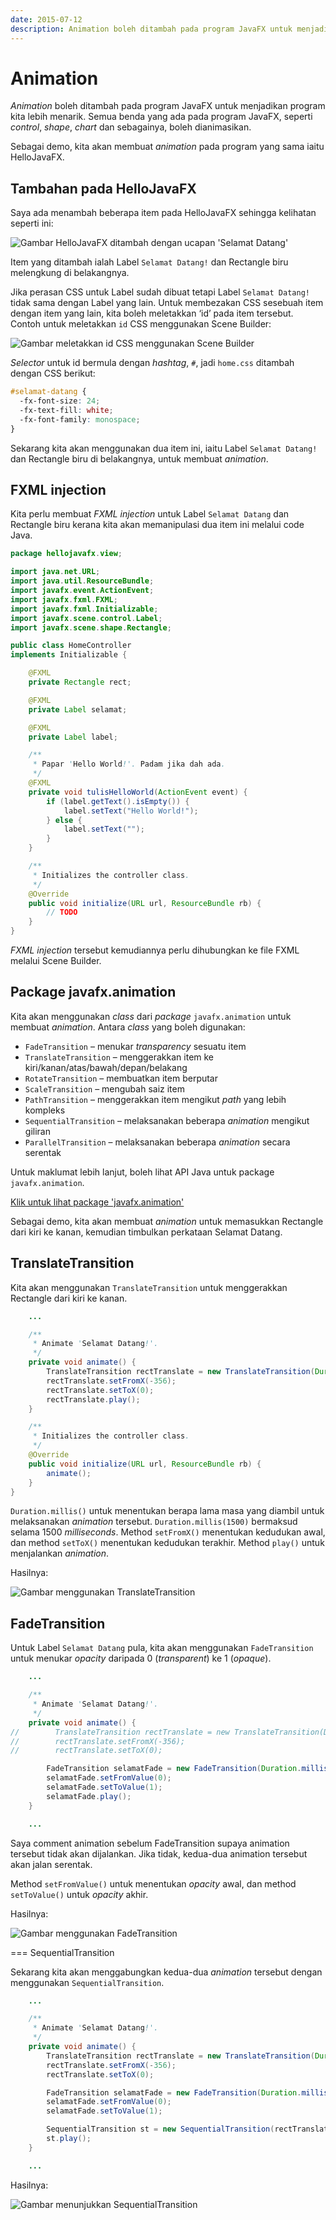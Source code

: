 ```yaml
---
date: 2015-07-12
description: Animation boleh ditambah pada program JavaFX untuk menjadikan program kita lebih menarik. Semua benda yang ada pada program JavaFX boleh dianimasikan.
---
```


# Animation

_Animation_ boleh ditambah pada program JavaFX untuk menjadikan program
kita lebih menarik. Semua benda yang ada pada program JavaFX, seperti
_control_, _shape_, _chart_ dan sebagainya, boleh dianimasikan.

Sebagai demo, kita akan membuat _animation_ pada program yang sama iaitu
HelloJavaFX.

## Tambahan pada HelloJavaFX

Saya ada menambah beberapa item pada HelloJavaFX sehingga
kelihatan seperti ini:

![Gambar HelloJavaFX ditambah dengan ucapan 'Selamat Datang'](img/hellojavafx_selamat_datang.png)

Item yang ditambah ialah Label `Selamat Datang!` dan Rectangle biru
melengkung di belakangnya.

Jika perasan CSS untuk Label sudah dibuat tetapi Label `Selamat Datang!`
tidak sama dengan Label yang lain. Untuk membezakan CSS sesebuah
item dengan item yang lain, kita boleh meletakkan ‘id’ pada item
tersebut. Contoh untuk meletakkan `id` CSS menggunakan Scene Builder:

![Gambar meletakkan id CSS menggunakan Scene Builder](img/id_css_scene_builder.png)

_Selector_ untuk id bermula dengan _hashtag_, `#`, jadi `home.css`
ditambah dengan CSS berikut:

```css
#selamat-datang {
  -fx-font-size: 24;
  -fx-text-fill: white;
  -fx-font-family: monospace;
}
```

Sekarang kita akan menggunakan dua item ini, iaitu Label `Selamat
Datang!` dan Rectangle biru di belakangnya, untuk membuat _animation_.

## FXML injection

Kita perlu membuat _FXML injection_ untuk Label `Selamat Datang` dan
Rectangle biru kerana kita akan memanipulasi dua item ini melalui code
Java.

```java
package hellojavafx.view;

import java.net.URL;
import java.util.ResourceBundle;
import javafx.event.ActionEvent;
import javafx.fxml.FXML;
import javafx.fxml.Initializable;
import javafx.scene.control.Label;
import javafx.scene.shape.Rectangle;

public class HomeController
implements Initializable {

    @FXML
    private Rectangle rect;

    @FXML
    private Label selamat;

    @FXML
    private Label label;

    /**
     * Papar 'Hello World!'. Padam jika dah ada.
     */
    @FXML
    private void tulisHelloWorld(ActionEvent event) {
        if (label.getText().isEmpty()) {
            label.setText("Hello World!");
        } else {
            label.setText("");
        }
    }

    /**
     * Initializes the controller class.
     */
    @Override
    public void initialize(URL url, ResourceBundle rb) {
        // TODO
    }
}
```

_FXML injection_ tersebut kemudiannya perlu dihubungkan ke file FXML
melalui Scene Builder.

## Package javafx.animation

Kita akan menggunakan _class_ dari _package_ `javafx.animation` untuk
membuat _animation_. Antara _class_ yang boleh digunakan:

-   `FadeTransition` – menukar _transparency_ sesuatu item
-   `TranslateTransition` – menggerakkan item ke
kiri/kanan/atas/bawah/depan/belakang
-   `RotateTransition` – membuatkan item berputar
-   `ScaleTransition` – mengubah saiz item
-   `PathTransition` – menggerakkan item mengikut _path_ yang lebih
kompleks
-   `SequentialTransition` – melaksanakan beberapa _animation_ mengikut
giliran
-   `ParallelTransition` – melaksanakan beberapa _animation_ secara
serentak

Untuk maklumat lebih lanjut, boleh lihat API Java untuk package
`javafx.animation`.

[Klik untuk lihat package 'javafx.animation'](https://docs.oracle.com/javase/8/javafx/api/javafx/animation/package-summary.html)

Sebagai demo, kita akan membuat _animation_ untuk memasukkan Rectangle
dari kiri ke kanan, kemudian timbulkan perkataan Selamat Datang.

## TranslateTransition

Kita akan menggunakan `TranslateTransition` untuk menggerakkan Rectangle
dari kiri ke kanan.

```java
    ...

    /**
     * Animate 'Selamat Datang!'.
     */
    private void animate() {
        TranslateTransition rectTranslate = new TranslateTransition(Duration.millis(1500), rect);
        rectTranslate.setFromX(-356);
        rectTranslate.setToX(0);
        rectTranslate.play();
    }

    /**
     * Initializes the controller class.
     */
    @Override
    public void initialize(URL url, ResourceBundle rb) {
        animate();
    }
}
```

`Duration.millis()` untuk menentukan berapa lama masa yang diambil untuk
melaksanakan _animation_ tersebut. `Duration.millis(1500)` bermaksud
selama 1500 _milliseconds_. Method `setFromX()` menentukan kedudukan
awal, dan method `setToX()` menentukan kedudukan terakhir. Method
`play()` untuk menjalankan _animation_.

Hasilnya:

![Gambar menggunakan TranslateTransition](img/translate.gif)

## FadeTransition

Untuk Label `Selamat Datang` pula, kita akan menggunakan `FadeTransition`
untuk menukar _opacity_ daripada 0 (_transparent_) ke 1 (_opaque_).

```java
    ...

    /**
     * Animate 'Selamat Datang!'.
     */
    private void animate() {
//        TranslateTransition rectTranslate = new TranslateTransition(Duration.millis(1500), rect);
//        rectTranslate.setFromX(-356);
//        rectTranslate.setToX(0);

        FadeTransition selamatFade = new FadeTransition(Duration.millis(1500), selamat);
        selamatFade.setFromValue(0);
        selamatFade.setToValue(1);
        selamatFade.play();
    }

    ...
```

Saya comment animation sebelum FadeTransition supaya animation tersebut
tidak akan dijalankan. Jika tidak, kedua-dua animation tersebut akan
jalan serentak.

Method `setFromValue()` untuk menentukan _opacity_ awal, dan method
`setToValue()` untuk _opacity_ akhir.

Hasilnya:

![Gambar menggunakan FadeTransition](img/fade.gif)

=== SequentialTransition

Sekarang kita akan menggabungkan kedua-dua _animation_ tersebut
dengan menggunakan `SequentialTransition`.

```java
    ...

    /**
     * Animate 'Selamat Datang!'.
     */
    private void animate() {
        TranslateTransition rectTranslate = new TranslateTransition(Duration.millis(1500), rect);
        rectTranslate.setFromX(-356);
        rectTranslate.setToX(0);

        FadeTransition selamatFade = new FadeTransition(Duration.millis(1500), selamat);
        selamatFade.setFromValue(0);
        selamatFade.setToValue(1);

        SequentialTransition st = new SequentialTransition(rectTranslate, selamatFade);
        st.play();
    }

    ...
```

Hasilnya:

![Gambar menunjukkan SequentialTransition](img/sequential.gif)
